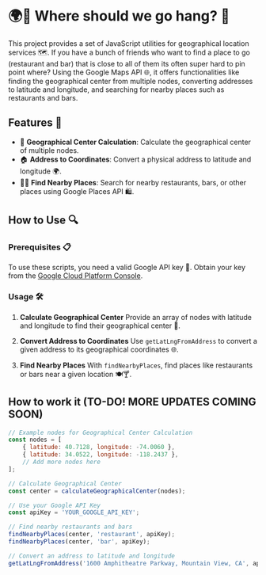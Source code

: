 
# 🌍📍 Where should we go hang? 🚀

This project provides a set of JavaScript utilities for geographical location services 🗺️. If you have a bunch of friends who want to find a place to go (restaurant and bar) that is close to all of them its often super hard to pin point where? Using the Google Maps API 🌐, it offers functionalities like finding the geographical center from multiple nodes, converting addresses to latitude and longitude, and searching for nearby places such as restaurants and bars.

## Features 🌟

- 📍 **Geographical Center Calculation**: Calculate the geographical center of multiple nodes.
- 🏠 **Address to Coordinates**: Convert a physical address to latitude and longitude 🌍.
- 🍔🍹 **Find Nearby Places**: Search for nearby restaurants, bars, or other places using Google Places API 🛍️.

## How to Use 🔍

### Prerequisites 📋

To use these scripts, you need a valid Google API key 🔑. Obtain your key from the [Google Cloud Platform Console](https://console.cloud.google.com/).

### Usage 🛠️

1. **Calculate Geographical Center**
   Provide an array of nodes with latitude and longitude to find their geographical center 🧭.

2. **Convert Address to Coordinates**
   Use `getLatLngFromAddress` to convert a given address to its geographical coordinates 🌐.

3. **Find Nearby Places**
   With `findNearbyPlaces`, find places like restaurants or bars near a given location 🍽️🍸.

## How to work it (TO-DO! MORE UPDATES COMING SOON)

```javascript
// Example nodes for Geographical Center Calculation
const nodes = [
    { latitude: 40.7128, longitude: -74.0060 }, 
    { latitude: 34.0522, longitude: -118.2437 }, 
    // Add more nodes here
];

// Calculate Geographical Center
const center = calculateGeographicalCenter(nodes);

// Use your Google API Key
const apiKey = 'YOUR_GOOGLE_API_KEY';

// Find nearby restaurants and bars
findNearbyPlaces(center, 'restaurant', apiKey);
findNearbyPlaces(center, 'bar', apiKey);

// Convert an address to latitude and longitude
getLatLngFromAddress('1600 Amphitheatre Parkway, Mountain View, CA', apiKey);
```

